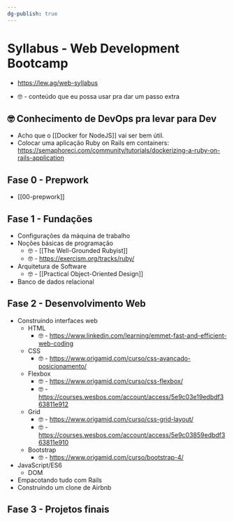 ```yaml
---
dg-publish: true
---
```

# Syllabus - Web Development Bootcamp

- <https://lew.ag/web-syllabus>

- 🤓 - conteúdo que eu possa usar pra dar um passo extra


## 🤓 Conhecimento de DevOps pra levar para Dev

- Acho que o [[Docker for NodeJS]] vai ser bem útil.
- Colocar uma aplicação Ruby on Rails em containers: <https://semaphoreci.com/community/tutorials/dockerizing-a-ruby-on-rails-application>

## Fase 0 - Prepwork

- [[00-prepwork]]


## Fase 1 - Fundações

- Configurações da máquina de trabalho
- Noções básicas de programação
    - 🤓 - [[The Well-Grounded Rubyist]]
    - 🤓 - <https://exercism.org/tracks/ruby/>
- Arquitetura de Software
    - 🤓 - [[Practical Object-Oriented Design]]
- Banco de dados relacional


## Fase 2 - Desenvolvimento Web

- Construindo interfaces web
    - HTML
        - 🤓 - <https://www.linkedin.com/learning/emmet-fast-and-efficient-web-coding>
    - CSS
        - 🤓 - <https://www.origamid.com/curso/css-avancado-posicionamento/>
    - Flexbox
        - 🤓 - <https://www.origamid.com/curso/css-flexbox/>
        - 🤓 - <https://courses.wesbos.com/account/access/5e9c03e19edbdf363811e912>
    - Grid
        - 🤓 - <https://www.origamid.com/curso/css-grid-layout/>
        - 🤓 - <https://courses.wesbos.com/account/access/5e9c03859edbdf363811e910>
    - Bootstrap
        - 🤓 - <https://www.origamid.com/curso/bootstrap-4/>
- JavaScript/ES6
    - DOM
- Empacotando tudo com Rails
- Construindo um clone de Airbnb


## Fase 3 - Projetos finais

